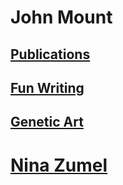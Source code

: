 # John Mount

## [Publications](./JMPubs/)

## [Fun Writing](./JMWriting/)

## [Genetic Art](./GeneticArt/)



# [Nina Zumel](https://ninazumel.com)
